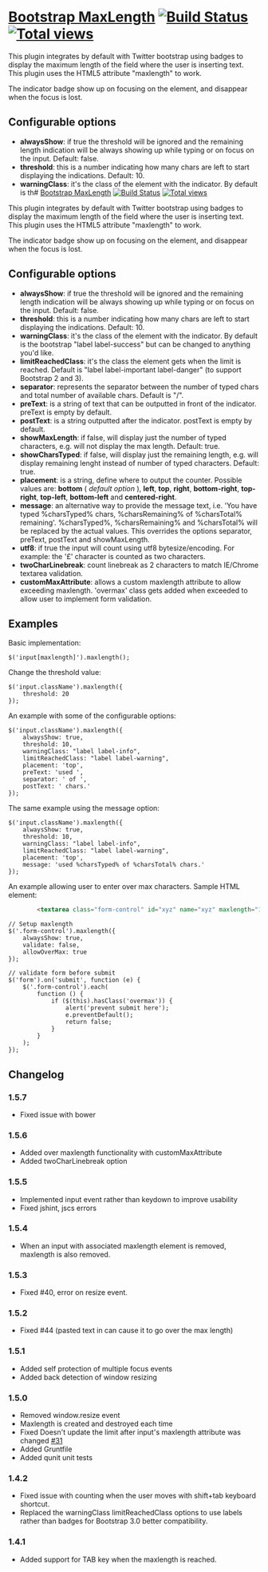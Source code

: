 # [Bootstrap MaxLength](http://mimo84.github.com/bootstrap-maxlength/) [![Build Status](https://travis-ci.org/mimo84/bootstrap-maxlength.png?branch=master)](https://travis-ci.org/mimo84/bootstrap-maxlength) [![Total views](https://sourcegraph.com/api/repos/github.com/mimo84/bootstrap-maxlength/counters/views.png)](https://sourcegraph.com/github.com/mimo84/bootstrap-maxlength)


This plugin integrates by default with Twitter bootstrap using badges to display the maximum length of the field where the user is inserting text.
This plugin uses the HTML5 attribute "maxlength" to work.


The indicator badge show up on focusing on the element, and disappear when the focus is lost.

## Configurable options

 * **alwaysShow**: if true the threshold will be ignored and the remaining length indication will be always showing up while typing or on focus on the input. Default: false.
 * **threshold**: this is a number indicating how many chars are left to start displaying the indications. Default: 10.
 * **warningClass**: it's the class of the element with the indicator. By default is th# [Bootstrap MaxLength](http://mimo84.github.com/bootstrap-maxlength/) [![Build Status](https://travis-ci.org/mimo84/bootstrap-maxlength.png?branch=master)](https://travis-ci.org/mimo84/bootstrap-maxlength) [![Total views](https://sourcegraph.com/api/repos/github.com/mimo84/bootstrap-maxlength/counters/views.png)](https://sourcegraph.com/github.com/mimo84/bootstrap-maxlength)


This plugin integrates by default with Twitter bootstrap using badges to display the maximum length of the field where the user is inserting text.
This plugin uses the HTML5 attribute "maxlength" to work.


The indicator badge show up on focusing on the element, and disappear when the focus is lost.

## Configurable options

 * **alwaysShow**: if true the threshold will be ignored and the remaining length indication will be always showing up while typing or on focus on the input. Default: false.
 * **threshold**: this is a number indicating how many chars are left to start displaying the indications. Default: 10.
 * **warningClass**: it's the class of the element with the indicator. By default is the bootstrap "label label-success" but can be changed to anything you'd like.
 * **limitReachedClass**: it's the class the element gets when the limit is reached. Default is "label label-important label-danger" (to support Bootstrap 2 and 3).
 * **separator**: represents the separator between the number of typed chars and total number of available chars. Default is "/".
 * **preText**: is a string of text that can be outputted in front of the indicator. preText is empty by default.
 * **postText**: is a string outputted after the indicator. postText is empty by default.
 * **showMaxLength**: if false, will display just the number of typed characters, e.g. will not display the max length. Default: true.
 * **showCharsTyped**: if false, will display just the remaining length, e.g. will display remaining lenght instead of number of typed characters. Default: true.
 * **placement**: is a string, define where to output the counter. Possible values are: **bottom** ( *default option* ), **left**, **top**, **right**, **bottom-right**, **top-right**, **top-left**, **bottom-left** and **centered-right**.
 * **message**: an alternative way to provide the message text, i.e. 'You have typed %charsTyped% chars, %charsRemaining% of %charsTotal% remaining'. %charsTyped%, %charsRemaining% and %charsTotal% will be replaced by the actual values. This overrides the options separator, preText, postText and showMaxLength.
 * **utf8**: if true the input will count using utf8 bytesize/encoding.  For example: the '£' character is counted as two characters.
 * **twoCharLinebreak**: count linebreak as 2 characters to match IE/Chrome textarea validation.
 * **customMaxAttribute**: allows a custom maxlength attribute to allow exceeding maxlength.  'overmax' class gets added when exceeded to allow user to implement form validation.

## Examples

Basic implementation:

    $('input[maxlength]').maxlength();

Change the threshold value:

    $('input.className').maxlength({
        threshold: 20
    });

An example with some of the configurable options:

    $('input.className').maxlength({
        alwaysShow: true,
        threshold: 10,
        warningClass: "label label-info",
        limitReachedClass: "label label-warning",
        placement: 'top',
        preText: 'used ',
        separator: ' of ',
        postText: ' chars.'
    });

The same example using the message option:

    $('input.className').maxlength({
        alwaysShow: true,
        threshold: 10,
        warningClass: "label label-info",
        limitReachedClass: "label label-warning",
        placement: 'top',
        message: 'used %charsTyped% of %charsTotal% chars.'
    });

An example allowing user to enter over max characters.
	Sample HTML element:
```html
		<textarea class="form-control" id="xyz" name="xyz" maxlength="10"></textarea>
```

	// Setup maxlength
	$('.form-control').maxlength({
		alwaysShow: true,
		validate: false,
		allowOverMax: true
	});

	// validate form before submit
	$('form').on('submit', function (e) {
		$('.form-control').each(
			function () {
				if ($(this).hasClass('overmax')) {
					alert('prevent submit here');
					e.preventDefault();
					return false;
				}
			}
		);
	});

## Changelog

### 1.5.7
*   Fixed issue with bower

### 1.5.6
*   Added over maxlength functionality with customMaxAttribute
*   Added twoCharLinebreak option

### 1.5.5
*   Implemented input event rather than keydown to improve usability
*   Fixed jshint, jscs errors

### 1.5.4

*   When an input with associated maxlength element is removed, maxlength is also removed.

### 1.5.3

*   Fixed #40, error on resize event.

### 1.5.2

*   Fixed #44 (pasted text in can cause it to go over the max length)

### 1.5.1

*   Added self protection of multiple focus events
*   Added back detection of window resizing

### 1.5.0

*   Removed window.resize event
*   Maxlength is created and destroyed each time
*   Fixed Doesn't update the limit after input's maxlength attribute was changed [#31](https://github.com/mimo84/bootstrap-maxlength/issues/31)
*   Added Gruntfile
*   Added qunit unit tests

### 1.4.2

* Fixed issue with counting when the user moves with shift+tab keyboard shortcut.
* Replaced the warningClass limitReachedClass options to use labels rather than badges for Bootstrap 3.0 better compatibility.

### 1.4.1

* Added support for TAB key when the maxlength is reached.
